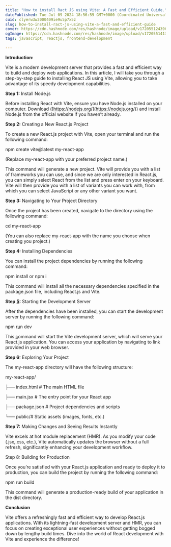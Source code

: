 ```yaml
---
title: "How to install Ract JS using Vite: A Fast and Efficient Guide."
datePublished: Tue Jul 09 2024 18:56:59 GMT+0000 (Coordinated Universal Time)
cuid: clyerw3w2000409ie9u5p7x5z
slug: how-to-install-ract-js-using-vite-a-fast-and-efficient-guide
cover: https://cdn.hashnode.com/res/hashnode/image/upload/v1720551243962/0d8203ed-93ec-412e-8cab-1ac3e98832a5.png
ogImage: https://cdn.hashnode.com/res/hashnode/image/upload/v1720551413189/f1b29149-089d-49a9-a829-9e173189a77f.png
tags: javascript, reactjs, frontend-development

---
```


**Introduction:**

Vite is a modern development server that provides a fast and efficient way to build and deploy web applications. In this article, I will take you through a step-by-step guide to installing React JS using Vite, allowing you to take advantage of its speedy development capabilities.

**Step 1:** Install Node.js

Before installing React with Vite, ensure you have Node.js installed on your computer. Download ([https://nodejs.org/](https://nodejs.org/)) and install Node.js from the official website if you haven’t already.

**Step 2:** Creating a New React.js Project

To create a new React.js project with Vite, open your terminal and run the following command:

npm create vite@latest my-react-app

(Replace my-react-app with your preferred project name.)

This command will generate a new project. Vite will provide you with a list of frameworks you can use, and since we are only interested in React.js, you can simply select React from the list and press enter on your keyboard. Vite will then provide you with a list of variants you can work with, from which you can select JavaScript or any other variant you want.

**Step 3:** Navigating to Your Project Directory

Once the project has been created, navigate to the directory using the following command:

cd my-react-app

(You can also replace my-react-app with the name you choose when creating you project.)

**Step 4:** Installing Dependencies

You can install the project dependencies by running the following command:

npm install or npm i

This command will install all the necessary dependencies specified in the package.json file, including React.js and Vite.

**Step** [**5**](http://localhost:3000/)**:** Starting the Development Server

After [](http://localhost:3000/)the dependencies have been installed, you can start the development server by running the following command:

npm r[u](http://localhost:3000/)n dev

This [c](http://localhost:3000/)ommand will start the Vite development server, which will serve your React.js application. You can access your application by navigating to [](http://localhost:3000/)link provided in your web browser.

**Step 6:** Exploring Your Project

The my-react-app directory will have the following structure:

my-react-app/

├── index.html # The main HTML file

├── main.jsx # The entry point for your React app

├── package.json # Project dependencies and scripts

└── public/# Static assets (images, fonts, etc.)

**Step 7:** Making Changes and Seeing Results Instantly

Vite excels at hot module replacement (HMR). As you modify your code (.jsx,.css, etc.), Vite automatically updates the browser without a full refresh, significantly enhancing your development workflow.

Step 8: Building for Production

Once you’re satisfied with your React.js application and ready to deploy it to production, you can build the project by running the following command:

npm run build

This command will generate a production-ready build of your application in the dist directory.

**Conclusion**

Vite offers a refreshingly fast and efficient way to develop React.js applications. With its lightning-fast development server and HMR, you can focus on creating exceptional user experiences without getting bogged down by lengthy build times. Dive into the world of React development with Vite and experience the difference!